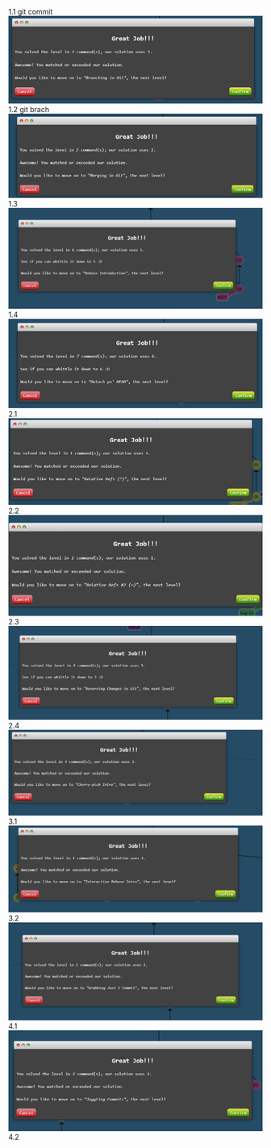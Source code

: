 1.1 git commit
![alt text](image.png)
1.2 git brach
![alt text](image1.png)
1.3
![alt text](image-1.png)
1.4
![alt text](image-2.png)
2.1
![alt text](image-3.png)
2.2
![alt text](image-4.png)
2.3
![alt text](image-5.png)
2.4
![alt text](image-6.png)
3.1
![alt text](image-7.png)
3.2
![alt text](image-8.png)
4.1
![alt text](image-9.png)
4.2
